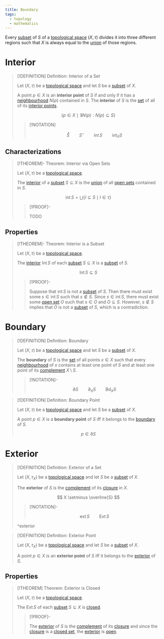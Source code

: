 ```yaml
---
title: Boundary
tags:
  - topology
  - mathematics
---
```


Every [subset](../Set%20Theory/Subsets.md) of $S$ of a [topological space](Topological%20Spaces.md) $(X, \tau)$ divides it into three different regions such that $X$ is always equal to the [union](../Set%20Theory/Collections/Operations%20with%20Collections.md) of those regions.

# Interior

>[!DEFINITION] Definition: Interior of a Set
>
>Let $(X, \tau)$ be a [topological space](Topological%20Spaces.md) and let $S$ be a [subset](../../Set%20Theory/Subsets.md) of $X$.
>
>A point $p \in X$ is an **interior point** of $S$ if and only if it has a [neighbourhood](Topological%20Spaces.md#Neighborhoods) $N(p)$ contained in $S$. The **interior** of $S$ is the [set](../Set%20Theory/Sets.md) of all of its [interior points](Interior,%20Boundary%20and%20Exterior.md).
>
>$$
>\{p \in X \mid \exists N(p) : N(p) \subseteq S \}
>$$
>
>>[!NOTATION]
>>
>>$$
>>\mathring S \qquad S^\circ \qquad \operatorname{int} S \qquad \operatorname{int}_X S
>>$$
>>
>

## Characterizations

>[!THEOREM]- Theorem: Interior via Open Sets
>
>Let $(X, \tau)$ be a [topological space](Topological%20Spaces.md).
>
>The [interior](Interior,%20Boundary%20and%20Exterior.md#Interior) of a [subset](../Set%20Theory/Subsets.md) $S \subseteq X$ is the [union](../../../Set%20Theory/Collections/Operations%20with%20Collections.md) of all [open sets](Topological%20Spaces.md#Open%20Sets) contained in $S$.
>
>$$
>\operatorname{int} S = \bigcup\{I \subseteq S \mid I \in \tau \}
>$$
>
>>[!PROOF]-
>>
>>TODO
>>
>

## Properties

>[!THEOREM]- Theorem: Interior is a Subset
>
>Let $(X, \tau)$ be a [topological space](Topological%20Spaces.md).
>
>The [interior](Interior,%20Boundary%20and%20Exterior.md#Interior) $\operatorname{Int} S$ of each [subset](../../Set%20Theory/Subsets.md) $S \subseteq X$ is a [subset](../../Set%20Theory/Subsets.md) of $S$.
>
>$$
>\operatorname{Int} S \subseteq S
>$$
>
>>[!PROOF]-
>>
>>Suppose that $\operatorname{int} S$ is not a [subset](../../Set%20Theory/Subsets.md) of $S$. Then there must exist some $s \in \operatorname{int} S$ such that $s \notin S$. Since $s \in \operatorname{int} S$, there must exist some [open set](Topological%20Spaces.md#Open%20Sets) $O$ such that $s \in O$ and $O \subseteq S$. However, $s \notin S$ implies that $O$ is not a [subset](../../Set%20Theory/Subsets.md) of $S$, which is a contradiction.
>>
>

# Boundary

>[!DEFINITION] Definition: Boundary
>
>Let $(X, \tau)$ be a [topological space](../Topological%20Spaces.md) and let $S$ be a [subset](../../Set%20Theory/Sets.md) of $X$.
>
>The **boundary** of $S$ is the [set](../../Set%20Theory/Sets.md) of all points $x \in X$ such that every [neighbourhood](../Topological%20Spaces.md) of $x$ contains at least one point of $S$ and at least one point of its [complement](../../Set%20Theory/Complement.md) $X \setminus S$.
>
>>[!NOTATION]-
>>
>>$$
>>\partial S \qquad \partial_X S \qquad \operatorname{Bd}_X S
>>$$
>>
>

>[!DEFINITION] Definition: Boundary Point
>
>Let $(X, \tau)$ be a [topological space](../Topological%20Spaces.md) and let $S$ be a [subset](../../Set%20Theory/Sets.md) of $X$.
>
>A point $p \in X$ is a **boundary point** of $S$ iff it belongs to the [boundary](Boundary.md) of $S$.
>
>$$
>p \in \partial S
>$$
>

# Exterior

>[!DEFINITION] Definition: Exterior of a Set
>
>Let $(X, \tau_X)$ be a [topological space](../Topological%20Spaces.md) and let $S$ be a [subset](../../Set%20Theory/Sets.md) of $X$.
>
>The **exterior** of $S$ is the [complement](../../../Set%20Theory/Complement.md) of its [closure](Closure.md) in $X$.
>
>$$
>X \setminus \overline{S}
>$$
>
>>[!NOTATION]-
>>
>>$$
>>\operatorname{ext} S \qquad \operatorname{Ext} S
>>$$
>>
>
>^exterior
>

>[!DEFINITION] Definition: Exterior Point
>
>Let $(X, \tau_X)$ be a [topological space](../Topological%20Spaces.md) and let $S$ be a [subset](../../Set%20Theory/Sets.md) of $X$.
>
>A point $p \in X$ is an **exterior point** of $S$ iff it belongs to the [exterior](Exterior.md) of $S$.
>

## Properties


>[!THEOREM] Theorem: Exterior is Closed
>
>Let $(X, \tau)$ be a [topological space](../Topological%20Spaces.md).
>
>The [](Exterior.md#^exterior) $\operatorname{Ext} S$ of each [subset](../../Set%20Theory/Sets.md) $S \subseteq X$ is [closed](../Topological%20Spaces.md).
>
>>[!PROOF]-
>>
>>The [exterior](Exterior.md) of $S$ is the [complement](../../../Set%20Theory/Complement.md) of its [closure](Closure.md) and since the [closure](Closure.md) is a [closed set](../Topological%20Spaces.md), the [exterior](Exterior.md) is [open](../Topological%20Spaces.md).
>>
>